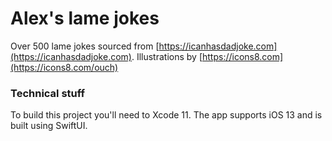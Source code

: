#  Alex's lame jokes

Over 500 lame jokes sourced from [https://icanhasdadjoke.com](https://icanhasdadjoke.com). Illustrations by [https://icons8.com](https://icons8.com/ouch)

### Technical stuff

To build this project you'll need to Xcode 11. The app supports iOS 13 and is built using SwiftUI. 


